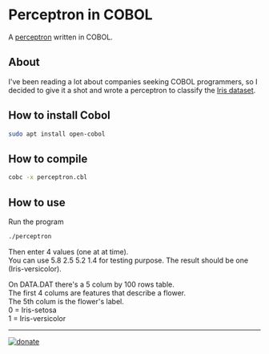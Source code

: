 # Perceptron in COBOL

A [perceptron](https://en.wikipedia.org/wiki/Perceptron) written in COBOL.

## About

I've been reading a lot about companies seeking COBOL programmers, so I decided to give it a shot and wrote a perceptron to classify the [Iris dataset](https://archive.ics.uci.edu/ml/machine-learning-databases/iris/iris.data).

## How to install Cobol

```bash
sudo apt install open-cobol
```

## How to compile

```bash
cobc -x perceptron.cbl
```

## How to use

Run the program

```bash
./perceptron
```

Then enter 4 values (one at at time).  
You can use 5.8 2.5 5.2 1.4 for testing purpose. The result should be one (Iris-versicolor).


On DATA.DAT there's a 5 colum by 100 rows table.  
The first 4 colums are features that describe a flower.  
The 5th colum is the flower's label.  
0 = Iris-setosa  
1 = Iris-versicolor  

------
[![donate](https://www.paypalobjects.com/en_US/i/btn/btn_donateCC_LG.gif)](https://www.paypal.com/cgi-bin/webscr?cmd=_donations&business=76N3LUCQ9FENS&currency_code=USD&source=url)
